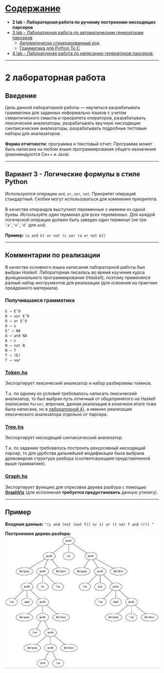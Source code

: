 # [Содержание](./../../README.md)

+ **2 lab - Лабораторная работа по ручному построению нисходящих парсеров**
+ [3 lab - Лабораторная работа по автоматическим генераторам парсеров](./../Lab3/README.md)
    + [Автоматически сгенерированный код](./../Lab3/README.md)
    + [Грамматика для Python To C](./../../resources/PythonToC/README.md)
+ [4 lab - Лабораторная работа по написанию генераторов парсеров](./../Lab4/README.md);

***

# 2 лабораторная работа

## Введение

Цель данной лабораторной работы — научиться разрабатывать грамматики для заданных неформально языков с учетом
семантического смысла и приоритета операторов, разрабатывать лексические анализаторы, разрабатывать вручную нисходящие
синтаксические анализаторы, разрабатывать подробные тестовые наборы для анализаторов.
<br/><br/>**Форма отчетности:** программа и текстовый отчет. Программа может быть написана на любом языке
программирования общего назначения
(рекомендуются Си++ и Java).
***

## Вариант 3 - Логические формулы в стиле Python

Используются операции `and`, `or`, `xor`, `not`. Приоритет операций стандартный. Скобки могут использоваться для
изменения приоритета.
<br/><br/>В качестве операндов выступают переменные с именем из одной буквы. Используйте один терминал для всех
переменных. Для каждой логической операции должен быть заведен один терминал (не три `‘a’`,`‘n’`,`‘d’` для `and`).
<br/><br/>**Пример:** `(a and b) or not (c xor (a or not b))`
***

## Комментарии по реализации

В качестве основного языка написания лабораторной работы был выбран *Haskell*. Лабораторная писалась во время изучения
курса функционального программирования (*Haskell*), поэтому применялся разный набор инструментов для реализации (для
освоения на практике пройденного материала).

### Получившаяся грамматика

```
E → E’O
O → xor E’O
O → or E’O
O → ε
E’ → NA
A → and NA
A → ε
N → not N
N → T
T → (E)
T → var
```

### [Token.hs](./Token.hs)

Экспортирует лексический анализатор и набор разбираемы токенов.
<br/><br/>Т.к. по одному из условий требовалось написать лексический анализатор, то был выбран путь отличный от
общепринятого на Haskell (написание `Parser`, впрочем, данная реализация в конечном итоге тоже была написана, но
в [лабораторной 4](./../Lab4/README.md)), а именно реализация лексического анализатора отдельно от парсера.

### [Tree.hs](./Tree.hs)

Экспортирует нисходящий синтаксический анализатор.
<br/><br/>Т.к. по заданию требовалось построить рекурсивный нисходящий парсер, то для удобства дальнейшей модификации
была выбрана древовидная структура разбора (соответсвующаяя представленной выше грамматике).

### [Graph.hs](./Graph.hs)

Экспортирует функцию для отрисовки дерева разбора с помощью **[GraphViz](https://graphviz.org/)**
(для исполнения **требуется предустановить** данную утилиту).
***

## Пример

**Входные данные:** `"(c and (not (not f)) or x) or (t xor f and (r)) "`

**Построенное дерево разбора:**
![Example](example.jpg)